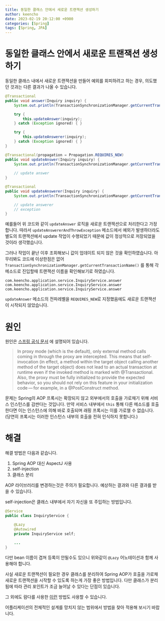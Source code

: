 ```yaml
---
title: 동일한 클래스 안에서 새로운 트랜잭션 생성하기
author: keencho
date: 2023-02-19 20:12:00 +0900
categories: [Spring]
tags: [Spring, JPA]
---
```


# **동일한 클래스 안에서 새로운 트랜잭션 생성하기**
동일한 클래스 내에서 새로운 트랜잭션을 만들어 예외를 회피하려고 하는 경우, 의도했던 것과는 다른 결과가 나올 수 있습니다.

```java
@Transactional
public void answer(Inquiry inquiry) {
    System.out.println(TransactionSynchronizationManager.getCurrentTransactionName());

    try {
        this.updateAnswer(inquiry);
    } catch (Exception ignored) { }

    try {
        this.updateAnswerer(inquiry);
    } catch (Exception ignored) { }
}

@Transactional(propagation = Propagation.REQUIRES_NEW)
public void updateAnswer(Inquiry inquiry) {
    System.out.println(TransactionSynchronizationManager.getCurrentTransactionName());
    
    // update answer
}

@Transactional
public void updateAnswerer(Inquiry inquiry) {
    System.out.println(TransactionSynchronizationManager.getCurrentTransactionName());

    // update answerer
    // exception
}
``` 

예를들어 위 코드와 같이 `updateAnswer` 로직을 새로운 트랜잭션으로 처리한다고 가정합니다.
따라서 `updateAnswererAndThrowException` 메소드에서 예외가 발생하더라도 별도의 트랜잭션에서 update 작업이 수행되었기 때문에 값이 정상적으로 저장되었을 것이라 생각했습니다.

그러나 작업이 끝난 이후 조회해보니 값이 업데이트 되지 않은 것을 확인하였습니다. 아무리봐도 코드에 이상한점은 없어 `TransactionSynchronizationManager.getCurrentTransactionName()` 를 통해 각 메소드로 진입할때 트랜잭션 이름을 확인해보기로 하였습니다.

```
com.keencho.application.service.InquiryService.answer
com.keencho.application.service.InquiryService.answer
com.keencho.application.service.InquiryService.answer
```

`updateAnswer` 메소드의 전파레벨을 `REQUIRES_NEW`로 지정했음에도 새로운 트랜잭션이 시작되지 않았습니다.

# **원인**
원인은 [스프링 공식 문서](https://docs.spring.io/spring-framework/docs/current/reference/html/data-access.html#transaction-declarative-annotations) 에 설명되어 있습니다.

> In proxy mode (which is the default), only external method calls coming in through the proxy are intercepted. This means that self-invocation (in effect, a method within the target object calling another method of the target object) does not lead to an actual transaction at runtime even if the invoked method is marked with @Transactional. Also, the proxy must be fully initialized to provide the expected behavior, so you should not rely on this feature in your initialization code — for example, in a @PostConstruct method.

문제는 Spring의 AOP 프록시는 확장되지 않고 외부에서의 호출을 가로채기 위해 서비스 인스턴스를 감싼다는 것입니다.
만약 서비스 내부에서 `this` 통해 다른 메소드를 호출한다면 이는 인스턴스에 의해 바로 호출되며 래핑 프록시는 이를 가로챌 수 없습니다. (당연히 프록시는 이러한 인스턴스 내부의 호출을 전혀 인식하지 못합니다.)

# **해결**
해결 방법은 다음과 같습니다.

1. Spring AOP 대신 AspectJ 사용
2. self-injection
3. 클래스 분리

AOP 라이브러리를 변경하는것은 주의가 필요합니다. 예상하는 결과와 다른 결과를 받을 수 있습니다.

self-injection은 클래스 내부에서 자기 자신을 또 주입하는 방법입니다.

```java
@Service
public class InquiryService {

    @Lazy
    @Autowired
    private InquiryService self;
    
    ...
}
```  

다만 bean 이름이 겹쳐 등록이 안될수도 있으니 위와같이 `@Lazy` 어노테이션과 함께 사용해야 합니다.

사실 새로운 트랜잭션이 필요한 경우 클래스를 분리하여 Spring AOP가 호출을 가로채 새로운 트랜잭션을 시작할 수 있도록 하는게 가장 좋은 방법입니다. 다만 클래스가 분리됨에 따라 관리 포인트가 조금 늘어날 수 있다는 단점이 있습니다.

그 외에도 람다를 사용한 [이런](https://stackoverflow.com/a/56327004/13160032) 방법도 사용할 수 있습니다.

어플리케이션의 전체적인 설계를 망치지 않는 범위에서 방법을 찾아 적용해 보시기 바랍니다.
